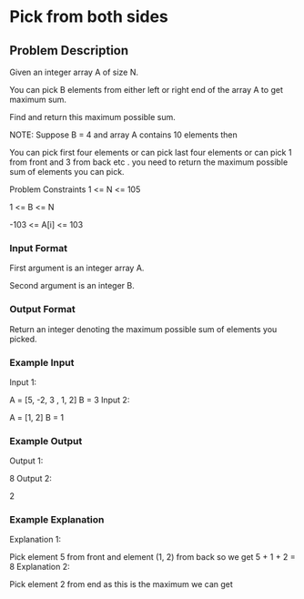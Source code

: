 # Pick from both sides

## Problem Description

Given an integer array A of size N.

You can pick B elements from either left or right end of the array A to get maximum sum.

Find and return this maximum possible sum.

NOTE: Suppose B = 4 and array A contains 10 elements then

You can pick first four elements or can pick last four elements or can pick 1 from front and 3 from back etc . you need to return the maximum possible sum of elements you can pick.

Problem Constraints
1 <= N <= 105

1 <= B <= N

-103 <= A[i] <= 103

### Input Format
First argument is an integer array A.

Second argument is an integer B.

### Output Format
Return an integer denoting the maximum possible sum of elements you picked.

### Example Input
Input 1:

 A = [5, -2, 3 , 1, 2]
 B = 3
Input 2:

 A = [1, 2]
 B = 1

### Example Output
Output 1:

 8
Output 2:

 2

### Example Explanation
Explanation 1:

 Pick element 5 from front and element (1, 2) from back so we get 5 + 1 + 2 = 8
Explanation 2:

 Pick element 2 from end as this is the maximum we can get